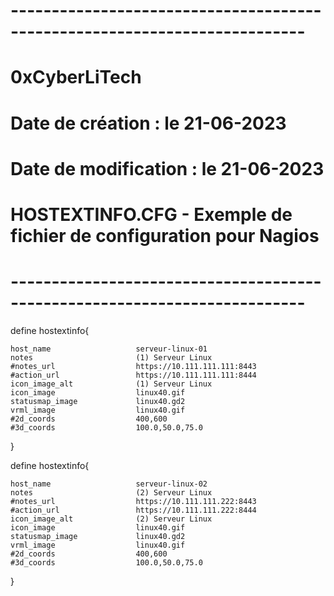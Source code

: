 # --------------------------------------------------------------------------
# 0xCyberLiTech
# Date de création : le 21-06-2023
# Date de modification : le 21-06-2023
# HOSTEXTINFO.CFG - Exemple de fichier de configuration pour Nagios
# --------------------------------------------------------------------------


define hostextinfo{

    host_name                   serveur-linux-01
    notes                       (1) Serveur Linux
    #notes_url                  https://10.111.111.111:8443
    #action_url                 https://10.111.111.111:8444
    icon_image_alt              (1) Serveur Linux
    icon_image                  linux40.gif
    statusmap_image             linux40.gd2
    vrml_image                  linux40.gif
    #2d_coords                  400,600
    #3d_coords                  100.0,50.0,75.0
}

define hostextinfo{

    host_name                   serveur-linux-02
    notes                       (2) Serveur Linux
    #notes_url                  https://10.111.111.222:8443
    #action_url                 https://10.111.111.222:8444
    icon_image_alt              (2) Serveur Linux
    icon_image                  linux40.gif
    statusmap_image             linux40.gd2
    vrml_image                  linux40.gif
    #2d_coords                  400,600
    #3d_coords                  100.0,50.0,75.0
}
